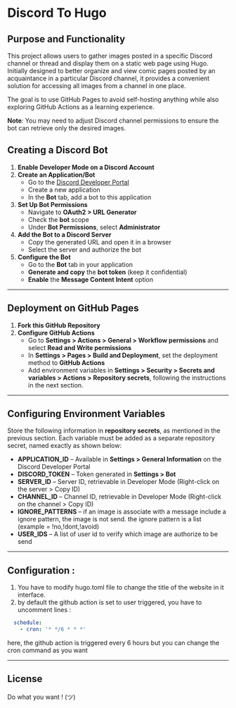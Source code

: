 # Discord To Hugo  

## Purpose and Functionality  

This project allows users to gather images posted in a specific Discord channel or thread and display them on a static web page using Hugo. Initially designed to better organize and view comic pages posted by an acquaintance in a particular Discord channel, it provides a convenient solution for accessing all images from a channel in one place.  

The goal is to use GitHub Pages to avoid self-hosting anything while also exploring GitHub Actions as a learning experience.

**Note**: You may need to adjust Discord channel permissions to ensure the bot can retrieve only the desired images.  

## Creating a Discord Bot  

1. **Enable Developer Mode on a Discord Account**  
2. **Create an Application/Bot**  
   - Go to the [Discord Developer Portal](https://discord.com/developers/applications)  
   - Create a new application  
   - In the **Bot** tab, add a bot to this application  
3. **Set Up Bot Permissions**  
   - Navigate to **OAuth2 > URL Generator**  
   - Check the **bot** scope  
   - Under **Bot Permissions**, select **Administrator**  
4. **Add the Bot to a Discord Server**  
   - Copy the generated URL and open it in a browser  
   - Select the server and authorize the bot  
5. **Configure the Bot**  
   - Go to the **Bot** tab in your application  
   - **Generate and copy** the **bot token** (keep it confidential)  
   - **Enable** the **Message Content Intent** option  

---

## Deployment on GitHub Pages  

1. **Fork this GitHub Repository**  
2. **Configure GitHub Actions**  
   - Go to **Settings > Actions > General > Workflow permissions** and select **Read and Write permissions**  
   - In **Settings > Pages > Build and Deployment**, set the deployment method to **GitHub Actions**  
   - Add environment variables in **Settings > Security > Secrets and variables > Actions > Repository secrets**, following the instructions in the next section.  

---

## Configuring Environment Variables  

Store the following information in **repository secrets**, as mentioned in the previous section. Each variable must be added as a separate repository secret, named exactly as shown below:  

- **APPLICATION_ID** – Available in **Settings > General Information** on the Discord Developer Portal  
- **DISCORD_TOKEN** – Token generated in **Settings > Bot**  
- **SERVER_ID** – Server ID, retrievable in Developer Mode (Right-click on the server > Copy ID)  
- **CHANNEL_ID** – Channel ID, retrievable in Developer Mode (Right-click on the channel > Copy ID)
- **IGNORE_PATTERNS** – if an image is associate with a message include a ignore pattern, the image is not send. the ignore pattern is a list (example = !no,!dont,!avoid)
- **USER_IDS** – A list of user id to verify which image are authorize to be send    

---

## Configuration : 
1) You have to modify hugo.toml file to change the title of the website in it interface.
2) by default the github action is set to user triggered, you have to uncomment lines :
```yml
  schedule:
    - cron: '* */6 * * *' 
```
here, the github action is triggered every 6 hours but you can change the cron command as you want

---

## License

Do what you want ! (ツ)
